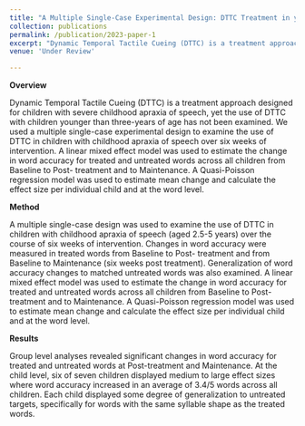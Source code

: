 ```yaml
---
title: "A Multiple Single-Case Experimental Design: DTTC Treatment in young children"
collection: publications
permalink: /publication/2023-paper-1
excerpt: "Dynamic Temporal Tactile Cueing (DTTC) is a treatment approach designed for children with severe childhood apraxia of speech, yet the use of DTTC with children younger than three-years of age has not been examined. We used a multiple single-case experimental design to examine the use of DTTC in children with childhood apraxia of speech over six weeks of intervention. A linear mixed effect model was used to estimate the change in word accuracy for treated and untreated words across all children from Baseline to Post- treatment and to Maintenance. A Quasi-Poisson regression model was used to estimate mean change and calculate the effect size per individual child and at the word level. "
venue: 'Under Review'

---
```



**Overview**

Dynamic Temporal Tactile Cueing (DTTC) is a treatment approach designed for children with severe childhood apraxia of speech, yet the use of DTTC with children younger than three-years of age has not been examined. We used a multiple single-case experimental design to examine the use of DTTC in children with childhood apraxia of speech over six weeks of intervention. A linear mixed effect model was used to estimate the change in word accuracy for treated and untreated words across all children from Baseline to Post- treatment and to Maintenance. A Quasi-Poisson regression model was used to estimate mean change and calculate the effect size per individual child and at the word level. 


**Method**

A multiple single-case design was used to examine the use of DTTC in children with childhood apraxia of speech (aged 2.5-5 years) over the course of six weeks of intervention. Changes in word accuracy were measured in treated words from Baseline to Post- treatment and from Baseline to Maintenance (six weeks post treatment). Generalization of word accuracy changes to matched untreated words was also examined. A linear mixed effect model was used to estimate the change in word accuracy for treated and untreated words across all children from Baseline to Post- treatment and to Maintenance. A Quasi-Poisson regression model was used to estimate mean change and calculate the effect size per individual child and at the word level.


**Results**

 Group level analyses revealed significant changes in word accuracy for treated and untreated words at Post-treatment and Maintenance. At the child level, six of seven children displayed medium to large effect sizes where word accuracy increased in an average of 3.4/5 words across all children. Each child displayed some degree of generalization to untreated targets, specifically for words with the same syllable shape as the treated words.


